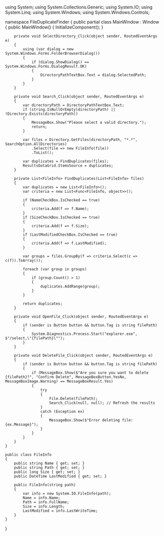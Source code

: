 using System;
using System.Collections.Generic;
using System.IO;
using System.Linq;
using System.Windows;
using System.Windows.Controls;

namespace FileDuplicateFinder
{
    public partial class MainWindow : Window
    {
        public MainWindow()
        {
            InitializeComponent();
        }

        private void SelectDirectory_Click(object sender, RoutedEventArgs e)
        {
            using (var dialog = new System.Windows.Forms.FolderBrowserDialog())
            {
                if (dialog.ShowDialog() == System.Windows.Forms.DialogResult.OK)
                {
                    DirectoryPathTextBox.Text = dialog.SelectedPath;
                }
            }
        }

        private void Search_Click(object sender, RoutedEventArgs e)
        {
            var directoryPath = DirectoryPathTextBox.Text;
            if (string.IsNullOrEmpty(directoryPath) || !Directory.Exists(directoryPath))
            {
                MessageBox.Show("Please select a valid directory.");
                return;
            }

            var files = Directory.GetFiles(directoryPath, "*.*", SearchOption.AllDirectories)
                .Select(file => new FileInfo(file))
                .ToList();

            var duplicates = FindDuplicates(files);
            ResultsDataGrid.ItemsSource = duplicates;
        }

        private List<FileInfo> FindDuplicates(List<FileInfo> files)
        {
            var duplicates = new List<FileInfo>();
            var criteria = new List<Func<FileInfo, object>>();

            if (NameCheckBox.IsChecked == true)
            {
                criteria.Add(f => f.Name);
            }
            if (SizeCheckBox.IsChecked == true)
            {
                criteria.Add(f => f.Size);
            }
            if (LastModifiedCheckBox.IsChecked == true)
            {
                criteria.Add(f => f.LastModified);
            }

            var groups = files.GroupBy(f => criteria.Select(c => c(f)).ToArray());

            foreach (var group in groups)
            {
                if (group.Count() > 1)
                {
                    duplicates.AddRange(group);
                }
            }

            return duplicates;
        }

        private void OpenFile_Click(object sender, RoutedEventArgs e)
        {
            if (sender is Button button && button.Tag is string filePath)
            {
                System.Diagnostics.Process.Start("explorer.exe", $"/select,\"{filePath}\"");
            }
        }

        private void DeleteFile_Click(object sender, RoutedEventArgs e)
        {
            if (sender is Button button && button.Tag is string filePath)
            {
                if (MessageBox.Show($"Are you sure you want to delete {filePath}?", "Confirm Delete", MessageBoxButton.YesNo, MessageBoxImage.Warning) == MessageBoxResult.Yes)
                {
                    try
                    {
                        File.Delete(filePath);
                        Search_Click(null, null); // Refresh the results
                    }
                    catch (Exception ex)
                    {
                        MessageBox.Show($"Error deleting file: {ex.Message}");
                    }
                }
            }
        }
    }

    public class FileInfo
    {
        public string Name { get; set; }
        public string Path { get; set; }
        public long Size { get; set; }
        public DateTime LastModified { get; set; }

        public FileInfo(string path)
        {
            var info = new System.IO.FileInfo(path);
            Name = info.Name;
            Path = info.FullName;
            Size = info.Length;
            LastModified = info.LastWriteTime;
        }
    }
}
